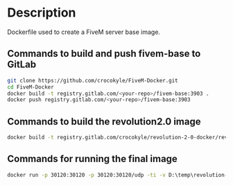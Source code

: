 # Description

Dockerfile used to create a FiveM server base image. 

 


## Commands to build and push fivem-base to GitLab

```bash
git clone https://github.com/crocokyle/FiveM-Docker.git
cd FiveM-Docker
docker build -t registry.gitlab.com/<your-repo>/fivem-base:3903 .
docker push registry.gitlab.com/<your-repo>/fivem-base:3903
```

## Commands to build the revolution2.0 image
```bash
docker build -t registry.gitlab.com/crocokyle/revolution-2-0-docker/revolution2.0:v1.0 .
```
## Commands for running the final image

```bash
docker run -p 30120:30120 -p 30120:30120/udp -ti -v D:\temp\revolution-2-0-docker:/home/FXServer/server-data registry.gitlab.com/crocokyle/revolution-2-0-docker/revolution2.0:v1.0
```
